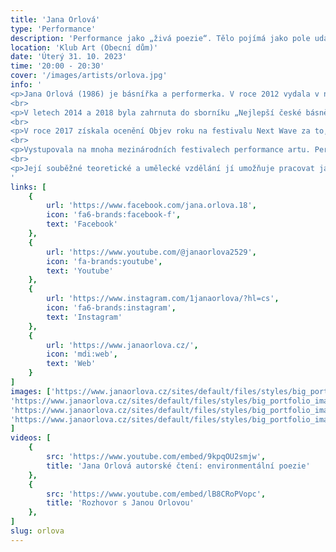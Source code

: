 ```yaml
---
title: 'Jana Orlová'
type: 'Performance'
description: 'Performance jako „živá poezie“. Tělo pojímá jako pole události, jako prostředek nevědomí.'
location: 'Klub Art (Obecní dům)'
date: 'Úterý 31. 10. 2023'
time: '20:00 - 20:30'
cover: '/images/artists/orlova.jpg'
info: '
<p>Jana Orlová (1986) je básnířka a performerka. V roce 2012 vydala v nakladatelství Pavel Mervart sbírku Čichat oheň s vlastními ilustracemi, v nakladatelství Větrné mlýny pak v roce 2017 sbírku Újedě a v roce 2022 sbírku Neutečeš. V roce 2019 jí vyšly sbírky v ukrajinštině a rumunštině, 2020 vydala ebook v Indii, 2021 sbírku v polštině, 2022 v dánštině.</p>
<br>
<p>V letech 2014 a 2018 byla zahrnuta do sborníku „Nejlepší české básně“ nakladatelství Host. Její básně byly přeloženy také mj. do angličtiny, němčiny, španělštiny, běloruštiny, čínštiny, arabštiny a hindštiny.</p>
<br>
<p>V roce 2017 získala ocenění Objev roku na festivalu Next Wave za to, že „přirozeně a s lehkostí popírá hranice mezi literaturou, výtvarnem a divadlem“, v roce 2020 albánské literární ocenění Dardanica, v roce 2021 první cenu v italské soutěži Ossi di Seppia. </p>
<br>
<p>Vystupovala na mnoha mezinárodních festivalech performance artu. Performance je pro ni „živá poezie“. Tělo pojímá jako pole události, jako prostředek nevědomí.</p>
<br>
<p>Její souběžné teoretické a umělecké vzdělání jí umožňuje pracovat jako kurátorka i umělecká kritička a teoretička, specializuje se na performance art a hraniční umělecké formy. Pravidelně přispívá do časopisu Flash Art, Taneční zóna a Art and Documentation (PL).</p>
'
links: [
    {
        url: 'https://www.facebook.com/jana.orlova.18',
        icon: 'fa6-brands:facebook-f',
        text: 'Facebook'
    },
    {
        url: 'https://www.youtube.com/@janaorlova2529',
        icon: 'fa-brands:youtube',
        text: 'Youtube'
    },
    {
        url: 'https://www.instagram.com/1janaorlova/?hl=cs',
        icon: 'fa6-brands:instagram',
        text: 'Instagram'
    },
    {
        url: 'https://www.janaorlova.cz/',
        icon: 'mdi:web',
        text: 'Web'
    }
]
images: ['https://www.janaorlova.cz/sites/default/files/styles/big_portfolio_image/public/img_6452_0.jpg?itok=6PX3U26x',
'https://www.janaorlova.cz/sites/default/files/styles/big_portfolio_image/public/3333333333.jpg?itok=dFVVw-t-',
'https://www.janaorlova.cz/sites/default/files/styles/big_portfolio_image/public/jo_0.jpg?itok=aM8v04o0',
'https://www.janaorlova.cz/sites/default/files/styles/big_portfolio_image/public/_mg_5562_0.jpg?itok=nLuOkFdR'
]
videos: [
    {
        src: 'https://www.youtube.com/embed/9kpqOU2smjw',
        title: 'Jana Orlová autorské čtení: environmentální poezie'
    },
    {
        src: 'https://www.youtube.com/embed/lB8CRoPVopc',
        title: 'Rozhovor s Janou Orlovou'
    },
]
slug: orlova
---
```


